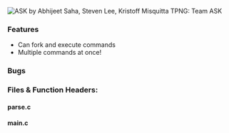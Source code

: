 ![ASK](https://imgur.com/Sk5asn7)
by Abhijeet Saha, Steven Lee, Kristoff Misquitta
TPNG: Team ASK

### Features
- Can fork and execute commands
- Multiple commands at once!

### Bugs

### Files & Function Headers:

#### parse.c
#### main.c
